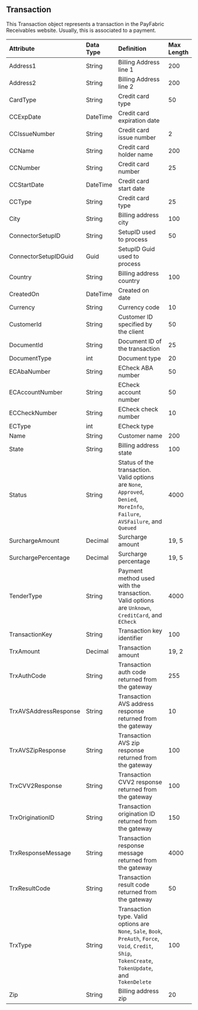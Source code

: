 ## Transaction
This Transaction object represents a transaction in the PayFabric Receivables website. Usually, this is associated to a payment.

| Attribute | Data Type | Definition | Max Length |
| :----------- | :--------- | :--------- | :--------- |
| Address1 | String | Billing Address line 1 | 200 |
| Address2 | String | Billing Address line 2 | 200 |
| CardType | String | Credit card type | 50 |
| CCExpDate | DateTime | Credit card expiration date |  |
| CCIssueNumber | String | Credit card issue number | 2 |
| CCName | String | Credit card holder name | 200 |
| CCNumber | String | Credit card number | 25 |
| CCStartDate | DateTime | Credit card start date |  |
| CCType | String | Credit card type | 25 |
| City | String | Billing address city | 100 |
| ConnectorSetupID | String | SetupID used to process | 50 |
| ConnectorSetupIDGuid | Guid | SetupID Guid used to process |  |
| Country | String | Billing address country | 100 |
| CreatedOn | DateTime | Created on date |  |
| Currency | String | Currency code | 10 |
| CustomerId | String | Customer ID specified by the client | 50 |
| DocumentId | String | Document ID of the transaction | 25 |
| DocumentType | int | Document type | 20 |
| ECAbaNumber | String | ECheck ABA number | 50 |
| ECAccountNumber | String | ECheck account number | 50 |
| ECCheckNumber | String | ECheck check number | 10 |
| ECType | int | ECheck type |  |
| Name | String | Customer name | 200 |
| State | String | Billing address state | 100 |
| Status | String | Status of the transaction. Valid options are ``None``, ``Approved``, ``Denied``, ``MoreInfo``, ``Failure``, ``AVSFailure``, and ``Queued`` | 4000 |
| SurchargeAmount | Decimal | Surcharge amount | 19, 5 |
| SurchargePercentage | Decimal | Surcharge percentage | 19, 5 |
| TenderType | String | Payment method used with the transaction. Valid options are ``Unknown``, ``CreditCard``, and ``ECheck`` | 4000 |
| TransactionKey | String | Transaction key identifier | 100 |
| TrxAmount | Decimal | Transaction amount | 19, 2 |
| TrxAuthCode | String | Transaction auth code returned from the gateway | 255 |
| TrxAVSAddressResponse | String | Transaction AVS address response returned from the gateway | 10 |
| TrxAVSZipResponse | String | Transaction AVS zip response returned from the gateway | 100 |
| TrxCVV2Response | String | Transaction CVV2 response returned from the gateway | 100 |
| TrxOriginationID | String | Transaction origination ID returned from the gateway | 150 |
| TrxResponseMessage | String | Transaction response message returned from the gateway | 4000 |
| TrxResultCode | String | Transaction result code returned from the gateway | 50 |
| TrxType | String | Transaction type. Valid options are ``None``, ``Sale``, ``Book``, ``PreAuth``, ``Force``, ``Void``, ``Credit``, ``Ship``, ``TokenCreate``, ``TokenUpdate``, and ``TokenDelete`` | 100 |
| Zip | String | Billing address zip | 20 |

